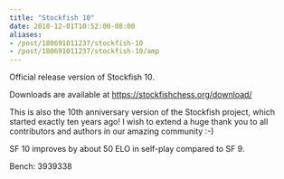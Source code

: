 ```yaml
---
title: "Stockfish 10"
date: 2018-12-01T10:52:00-08:00
aliases:
- /post/180691011237/stockfish-10
- /post/180691011237/stockfish-10/amp
---
```


Official release version of Stockfish 10.

Downloads are available at <https://stockfishchess.org/download/>

This is also the 10th anniversary version of the Stockfish project,
which started exactly ten years ago! I wish to extend a huge thank you
to all contributors and authors in our amazing community :-)

SF 10 improves by about 50 ELO in self-play compared to SF 9.

Bench: 3939338
